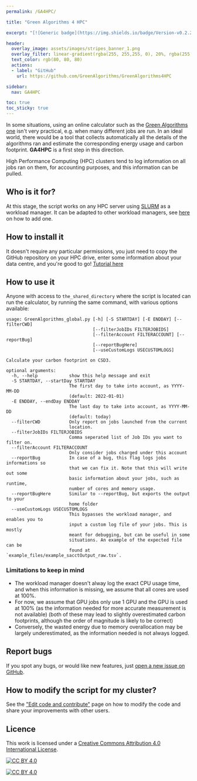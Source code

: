 ```yaml
---
permalink: /GA4HPC/

title: "Green Algorithms 4 HPC"

excerpt: "[![Generic badge](https://img.shields.io/badge/Version-v0.2.2-blue.svg)](https://shields.io/) [![Maintenance](https://img.shields.io/badge/Maintained%3F-yes-green.svg)](https://GitHub.com/Naereen/StrapDown.js/graphs/commit-activity) [![Open Source? Yes!](https://badgen.net/badge/Open%20Source%20%3F/Yes%21/purple?icon=github)](https://github.com/Naereen/badges/)"

header:
  overlay_image: assets/images/stripes_banner_1.png
  overlay_filter: linear-gradient(rgba(255, 255,255, 0), 20%, rgba(255, 255, 255, 1))
  text_color: rgb(80, 80, 80)
  actions:
  - label: "GitHub"
    url: https://github.com/GreenAlgorithms/GreenAlgorithms4HPC

sidebar:
  nav: GA4HPC

toc: true
toc_sticky: true
---
```


In some situations, using an online calculator such as the [Green Algorithms one](https://www.green-algorithms.org) isn't very practical, e.g. when many different jobs are run. In an ideal world, there would be a tool that collects automatically all the details of the algorithms ran and estimate the corresponding energy usage and carbon footprint.
__GA4HPC__ is a first step in this direction.

High Performance Computing (HPC) clusters tend to log information on all jobs ran on them, for accounting purposes, and this information can be pulled.

## Who is it for?

At this stage, the script works on any HPC server using [SLURM](https://slurm.schedmd.com/documentation.html) as a workload manager. It can be adapted to other workload managers, see [here](/GA4HPC/edit) on how to add one.

## How to install it

It doesn't require any particular permissions, you just need to copy the GitHub repository on your HPC drive, enter some information about your data centre, and you're good to go! [Tutorial here](/GA4HPC/install)

## How to use it

Anyone with access to `the_shared_directory` where the script is located can run the calculator,
by running the same command, with various options available:

```
usage: GreenAlgorithms_global.py [-h] [-S STARTDAY] [-E ENDDAY] [--filterCWD]
                                 [--filterJobIDs FILTERJOBIDS]
                                 [--filterAccount FILTERACCOUNT] [--reportBug]
                                 [--reportBugHere]
                                 [--useCustomLogs USECUSTOMLOGS]

Calculate your carbon footprint on CSD3.

optional arguments:
  -h, --help            show this help message and exit
  -S STARTDAY, --startDay STARTDAY
                        The first day to take into account, as YYYY-MM-DD
                        (default: 2022-01-01)
  -E ENDDAY, --endDay ENDDAY
                        The last day to take into account, as YYYY-MM-DD
                        (default: today)
  --filterCWD           Only report on jobs launched from the current
                        location.
  --filterJobIDs FILTERJOBIDS
                        Comma seperated list of Job IDs you want to filter on.
  --filterAccount FILTERACCOUNT
                        Only consider jobs charged under this account
  --reportBug           In case of a bug, this flag logs jobs informations so
                        that we can fix it. Note that this will write out some
                        basic information about your jobs, such as runtime,
                        number of cores and memory usage.
  --reportBugHere       Similar to --reportBug, but exports the output to your
                        home folder
  --useCustomLogs USECUSTOMLOGS
                        This bypasses the workload manager, and enables you to
                        input a custom log file of your jobs. This is mostly
                        meant for debugging, but can be useful in some
                        situations. An example of the expected file can be
                        found at `example_files/example_sacctOutput_raw.tsv`.
```

### Limitations to keep in mind

 - The workload manager doesn't alway log the exact CPU usage time, and when this information is missing, we assume that all cores are used at 100%.
 - For now, we assume that GPU jobs only use 1 GPU and the GPU is used at 100% (as the information needed for more accurate measurement is not available)
 (both of these may lead to slightly overestimated carbon footprints, although the order of magnitude is likely to be correct)
 - Conversely, the wasted energy due to memory overallocation may be largely underestimated, as the information needed is not always logged.

## Report bugs

If you spot any bugs, or would like new features, just [open a new issue on GitHub](https://github.com/GreenAlgorithms/GreenAlgorithms4HPC/issues).

## How to modify the script for my cluster?

See the ["Edit code and contribute"](/GA4HPC/edit) page on how to modify the code and share your improvements with other users.

## Licence

This work is licensed under a
[Creative Commons Attribution 4.0 International License][cc-by].

[![CC BY 4.0][cc-by-shield]][cc-by]

[![CC BY 4.0][cc-by-image]][cc-by]

[cc-by]: http://creativecommons.org/licenses/by/4.0/
[cc-by-image]: https://i.creativecommons.org/l/by/4.0/88x31.png
[cc-by-shield]: https://img.shields.io/badge/License-CC%20BY%204.0-lightgrey.svg
